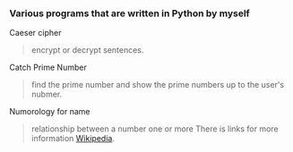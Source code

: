 ### Various programs that are written in Python by myself

Caeser cipher 
> encrypt or decrypt sentences.

Catch Prime Number
> find the prime number and show the prime numbers up to the user's nubmer.

Numorology for name 
> relationship between a number one or more 
> There is links for more information [Wikipedia](https://en.wikipedia.org/wiki/Numerology).
